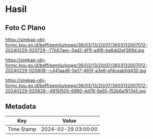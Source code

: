 # Hasil

## Foto C Plano

https://sirekap-obj-formc.kpu.go.id/beff/pemilu/ppwp/36/03/13/20/07/3603132007012-20240229-020729--77b57aec-3ad2-4f1f-a4f8-ba6dd2ef369d.jpg

https://sirekap-obj-formc.kpu.go.id/beff/pemilu/ppwp/36/03/13/20/07/3603132007012-20240229-020808--c441aad6-0e17-465f-a3e6-efdceab0d430.jpg

https://sirekap-obj-formc.kpu.go.id/beff/pemilu/ppwp/36/03/13/20/07/3603132007012-20240229-020829--4815f505-6980-4d78-9a55-f52b6a1913e5.jpg


## Metadata

| Key        | Value               |
| ---------- | ------------------- |
| Time Stamp | 2024-02-29 03:00:00 |




